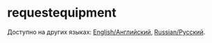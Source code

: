 # requestequipment

Доступно на других языках: [English/Английский](requestequipment.md), [Russian/Русский](requestequipment.ru.md). 
